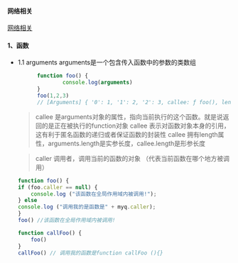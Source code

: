 #### 网络相关

[网络相关](https://juejin.cn/post/7016593221815910408#heading-1)


#### 1、函数
+ 1.1 arguments
  arguments是一个包含传入函数中的参数的类数组
  ```js
		function foo() {
				console.log(arguments)
		}
		foo(1,2,3)
		// [Arguments] { '0': 1, '1': 2, '2': 3, callee: ƒ foo(), length: 3, Symbol(Symbol.iterator): ƒ values()}
	```
	>callee 是arguments对象的属性，指向当前执行的这个函数。就是说返回的是正在被执行的function对象
	>callee 表示对函数对象本身的引用，这有利于匿名函数的递归或者保证函数的封装性
	>callee 拥有length属性，arguments.length是实参长度，callee.length是形参长度

	>caller 调用者，调用当前的函数的对象 （代表当前函数在哪个地方被调用）
	```js
	function foo() {
    if (foo.caller == null) {
        console.log ("该函数在全局作用域内被调用!");
    } else
    console.log ("调用我的是函数是" + myq.caller);
	}
 	foo() //该函数在全局作用域内被调用!

	function callFoo() {
		foo()
	}
	callFoo() // 调用我的函数是function callFoo (){}

	```